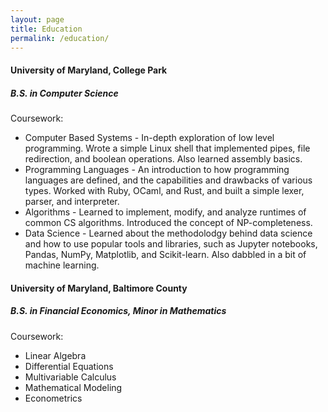 ```yaml
---
layout: page
title: Education
permalink: /education/
---
```


#### University of Maryland, College Park
##### B.S. in Computer Science
Coursework:
* Computer Based Systems - In-depth exploration of low level programming. Wrote a simple Linux shell that implemented pipes, file redirection, and boolean operations. Also learned assembly basics.
* Programming Languages - An introduction to how programming languages are defined, and the capabilities and drawbacks of various types. Worked with Ruby, OCaml, and Rust, and built a simple lexer, parser, and interpreter.
* Algorithms - Learned to implement, modify, and analyze runtimes of common CS algorithms. Introduced the concept of NP-completeness.
* Data Science - Learned about the methodolodgy behind data science and how to use popular tools and libraries, such as Jupyter notebooks, Pandas, NumPy, Matplotlib, and Scikit-learn. Also dabbled in a bit of machine learning.

#### University of Maryland, Baltimore County
##### B.S. in Financial Economics, Minor in Mathematics
Coursework:
* Linear Algebra
* Differential Equations
* Multivariable Calculus
* Mathematical Modeling
* Econometrics
